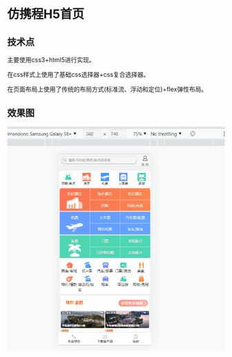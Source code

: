 
# 仿携程H5首页

## 技术点
主要使用css3+html5进行实现。

在css样式上使用了基础css选择器+css复合选择器。

在页面布局上使用了传统的布局方式(标准流、浮动和定位)+flex弹性布局。

## 效果图
![效果图](./xiecheng_flex.gif)
